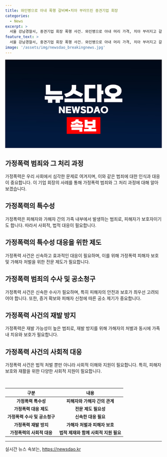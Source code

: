 ```yaml
---
title: 와인병으로 아내 폭행 갈비뼈∙치아 부러뜨린 중견기업 회장
categories:
  - News
excerpt: >
  서울 강남경찰서, 중견기업 회장 폭행 사건. 와인병으로 아내 머리 가격, 치아 부러지고 갈비뼈 4군데 골절. 살인미수 혐의로 고소. 폭행 후 보복성 협박까지. 구속영장 기각, 검찰이 살인의 고의성 여부 등 수사.
feature_text: >
  서울 강남경찰서, 중견기업 회장 폭행 사건. 와인병으로 아내 머리 가격, 치아 부러지고 갈비뼈 4군데 골절. 살인미수 혐의로 고소. 폭행 후 보복성 협박까지. 구속영장 기각, 검찰이 살인의 고의성 여부 등 수사.
image: '/assets/img/newsdao_breakingnews.jpg'
---
```


<p><img src="/assets/img/newsdao_breakingnews.jpg" alt="firstkoreanews 속보" /></p>

<h2 data-ke-size="size26">가정폭력 범죄와 그 처리 과정</h2>

<p data-ke-size="size16">가정폭력은 우리 사회에서 심각한 문제로 여겨지며, 이와 같은 범죄에 대한 인식과 대응이 중요합니다. 이 기업 회장의 사례를 통해 가정폭력 범죄와 그 처리 과정에 대해 알아보겠습니다.</p>

<h2 data-ke-size="size26">가정폭력의 특수성</h2>

<p data-ke-size="size16">가정폭력은 피해자와 가해자 간의 가족 내부에서 발생하는 범죄로, 피해자가 보호자이기도 합니다. 따라서 사회적, 법적 대응이 필요합니다.</p>

<h2 data-ke-size="size26">가정폭력의 특수성 대응을 위한 제도</h2>

<p data-ke-size="size16">가정폭력 사건은 신속하고 효과적인 대응이 필요하며, 이를 위해 가정폭력 피해자 보호 및 가해자 처벌을 위한 전문 제도가 필요합니다.</p>

<h2 data-ke-size="size26">가정폭력 범죄의 수사 및 공소청구</h2>

<p data-ke-size="size16">가정폭력 사건은 신속한 수사가 필요하며, 특히 피해자의 안전과 보호가 최우선 고려되어야 합니다. 또한, 증거 확보와 피해자 신청에 따른 공소 제기가 중요합니다.</p>

<h2 data-ke-size="size26">가정폭력 사건의 재발 방지</h2>

<p data-ke-size="size16">가정폭력은 재발 가능성이 높은 범죄로, 재발 방지를 위해 가해자의 처벌과 동시에 가족 내 치유와 보호가 필요합니다.</p>

<h2 data-ke-size="size26">가정폭력 사건의 사회적 대응</h2>

<p data-ke-size="size16">가정폭력 사건은 법적 처벌 뿐만 아니라 사회적 이해와 지원이 필요합니다. 특히, 피해자 보호와 재활을 위한 다양한 사회적 지원이 필요합니다.</p>

<p data-ke-size="size16">&nbsp;</p>

<table>
    <thead>
        <tr>
            <th style="text-align: center;">구분</th>
            <th style="text-align: center;">내용</th>
        </tr>
    </thead>
    <tbody>
        <tr>
            <td style="text-align: center;"><b>가정폭력 특수성</b></td>
            <td style="text-align: center;"><b>피해자와 가해자 간의 관계</b></td>
        </tr>
        <tr>
            <td style="text-align: center;"><b>가정폭력 대응 제도</b></td>
            <td style="text-align: center;"><b>전문 제도 필요성</b></td>
        </tr>
        <tr>
            <td style="text-align: center;"><b>가정폭력 수사 및 공소청구</b></td>
            <td style="text-align: center;"><b>신속한 대응 필요</b></td>
        </tr>
        <tr>
            <td style="text-align: center;"><b>가정폭력 재발 방지</b></td>
            <td style="text-align: center;"><b>가해자 처벌과 피해자 보호</b></td>
        </tr>
        <tr>
            <td style="text-align: center;"><b>가정폭력의 사회적 대응</b></td>
            <td style="text-align: center;"><b>법적 제재와 함께 사회적 지원 필요</b></td>
        </tr>
    </tbody>
</table>

<p><hr></p>
실시간 뉴스 속보는, <a href="https://newsdao.kr" rel="dofollow">https://newsdao.kr</a>


